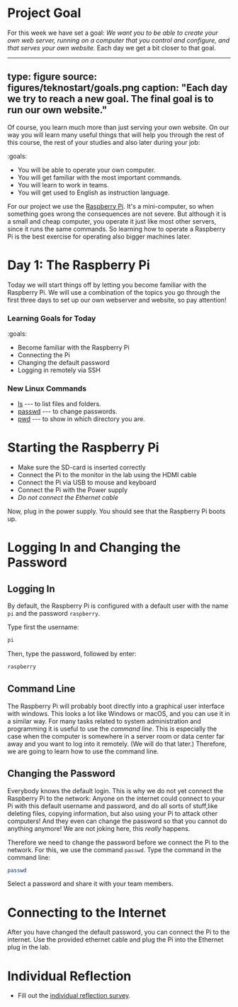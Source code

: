 # Project Goal

For this week we have set a goal: *We want you to be able to create your own web server, running on a computer that you control and configure, and that serves your own website.* 
Each day we get a bit closer to that goal. 

---
type: figure
source: figures/teknostart/goals.png
caption: "Each day we try to reach a new goal. The final goal is to run our own website."
---

Of course, you learn much more than just serving your own website. On our way you will learn many useful things that will help you through the rest of this course, the rest of your studies and also later during your job:

:goals:
- You will be able to operate your own computer.
- You will get familiar with the most important commands.
- You will learn to work in teams.
- You will get used to English as instruction language.

For our project we use the [Raspberry Pi](https://www.raspberrypi.org). It's a mini-computer, so when something goes wrong the consequences are not severe. But although it is a small and cheap computer, you operate it just like most other servers, since it runs the same commands. So learning how to operate a Raspberry Pi is the best exercise for operating also bigger machines later.



# Day 1: The Raspberry Pi

Today we will start things off by letting you become familiar with the Raspberry Pi.
We will use a combination of the topics you go through the first three days to set up our own webserver and website, so pay attention!


### Learning Goals for Today

:goals:
- Become familiar with the Raspberry Pi
- Connecting the Pi
- Changing the default password
- Logging in remotely via SSH


### New Linux Commands

- [ls](commands.html/#ls) --- to list files and folders.
- [passwd](commands.html/#passwd) --- to change passwords.
- [pwd](commands.html/#pwd) --- to show in which directory you are.


# Starting the Raspberry Pi

- Make sure the SD-card is inserted correctly
- Connect the Pi to the monitor in the lab using the HDMI cable
- Connect the Pi via USB to mouse and keyboard
- Connect the Pi with the Power supply
- _Do *not* connect the Ethernet cable_

Now, plug in the power supply. You should see that the Raspberry Pi boots up.



# Logging In and Changing the Password


## Logging In

By default, the Raspberry Pi is configured with a default user with the name `pi` and the password `raspberry`. 

Type first the username:

```bash
pi
```

Then, type the password, followed by enter:

```bash
raspberry
```

## Command Line

The Raspberry Pi will probably boot directly into a graphical user interface with windows. This looks a lot like Windows or macOS, and you can use it in a similar way. 
For many tasks related to system administration and programming it is useful to use the *command line*. 
This is especially the case when the computer is somewhere in a server room or data center far away and you want to log into it remotely. (We will do that later.)
Therefore, we are going to learn how to use the command line.




## Changing the Password

Everybody knows the default login. This is why we do not yet connect the Raspberry Pi to the network: Anyone on the internet could connect to your Pi with this default username and password, and do all sorts of stuff,like deleting files, copying information, but also using your Pi to attack other computers! And they even can change the password so that you cannot do anything anymore! We are not joking here, this *really* happens. 

Therefore we need to change the password before we connect the Pi to the network. For this, we use the command `passwd`. Type the command in the command line:

```bash
passwd
```

Select a password and share it with your team members. 




# Connecting to the Internet

After you have changed the default password, you can connect the Pi to the internet. 
Use the provided ethernet cable and plug the Pi into the Ethernet plug in the lab. 




# Individual Reflection


* Fill out the <a href="https://forms.office.com/Pages/ResponsePage.aspx?id=cgahCS-CZ0SluluzdZZ8BSxiepoCd7lKk70IThBWqdJUQzJJUEVaQlBBMlFaSFBaTllITkcxRDEzNi4u" class="arrow">individual reflection survey</a>.



